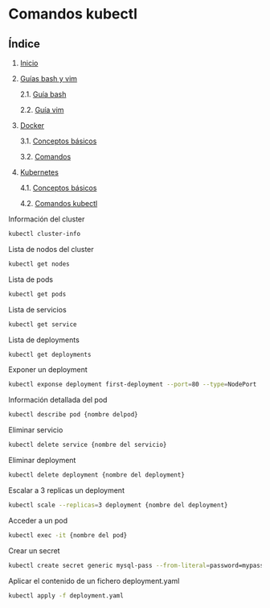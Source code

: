 # Comandos kubectl

## Índice

1. [Inicio](../../../)
2. [Guías bash y vim](../Guias_bash_y_vim/)

    2.1. [Guía bash](../Guias_bash_y_vim/bash.md)

    2.2. [Guía vim](../Guias_bash_y_vim/vim.md)
 
3. [Docker](../Docker/)

    3.1. [Conceptos básicos](../Docker/Conceptos.md)
    
    3.2. [Comandos](../Docker/comandos.md)

4. [Kubernetes](.)

    4.1. [Conceptos básicos](./Conceptos.md)

    4.2. [Comandos kubectl](./Comandos_kubectl.md)

Información del cluster

```bash
kubectl cluster-info
```

Lista de nodos del cluster

```bash
kubectl get nodes
```

Lista de pods
```bash
kubectl get pods
```
Lista de servicios

```bash
kubectl get service
```

Lista de deployments

```bash
kubectl get deployments
```

Exponer un deployment

```bash
kubectl exponse deployment first-deployment --port=80 --type=NodePort
```

Información detallada del pod

```bash
kubectl describe pod {nombre delpod}
```

Eliminar servicio

```bash
kubectl delete service {nombre del servicio}
```

Eliminar deployment

```bash
kubectl delete deployment {nombre del deployment}
```

Escalar a 3 replicas un deployment

```bash
kubectl scale --replicas=3 deployment {nombre del deployment}
```

Acceder a un pod

```bash
kubectl exec -it {nombre del pod} 
```

Crear un secret

```bash
kubectl create secret generic mysql-pass --from-literal=password=mypassword
```

Aplicar el contenido de un fichero deployment.yaml

```bash
kubectl apply -f deployment.yaml
```
